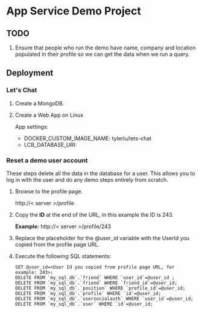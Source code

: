 # App Service Demo Project

## TODO

1. Ensure that people who run the demo have name, company and location populated in their profile so we can get the data when we run a query.

## Deployment

### Let's Chat

1. Create a MongoDB.

2. Create a Web App on Linux

    App settings:

    * DOCKER_CUSTOM_IMAGE_NAME: tylerlu/lets-chat
    * LCB_DATABASE_URI: <MongoDB Connection String>

### Reset a demo user account

These steps delete all the data in the database for a user.  This allows you to log in with the user and do any demo steps entirely from scratch.

1. Browse to the profile page.

	http://< server >/profile

2. Copy the **ID** at the end of the URL, in this example the ID is 243.

	**Example:** http://< server >/profile/243

3. Replace the placeholder for the @user_id variable with the UserId you copied from the profile page URL.
4. Execute the following SQL statements:

	```
	SET @user_id=<User Id you copied from profile page URL, for example: 243>;
	DELETE FROM `my_sql_db`.`friend` WHERE `user_id`=@user_id ;
	DELETE FROM `my_sql_db`.`friend` WHERE `friend_id`=@user_id;
	DELETE FROM `my_sql_db`.`position` WHERE `profile_id`=@user_id;
	DELETE FROM `my_sql_db`.`profile` WHERE `id`=@user_id;
	DELETE FROM `my_sql_db`.`usersocialauth` WHERE `user_id`=@user_id;
	DELETE FROM `my_sql_db`.`user` WHERE `id`=@user_id;
	```
